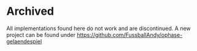 # Archived

All implementations found here do not work and are discontinued.
A new project can be found under https://github.com/FussballAndy/ophase-gelaendespiel